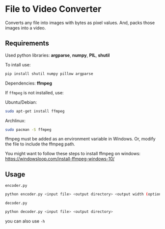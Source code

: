 # File to Video Converter

Converts any file into images with bytes as pixel values. And, packs those images into a video.

## Requirements
Used python libraries: 
**argparse**, **numpy**, **PIL**, **shutil**

To intall use:

```bash
pip install shutil numpy pillow argparse
```

Dependencies: **ffmpeg**

If `ffmpeg` is not installed, use:

Ubuntu/Debian:
```bash
sudo apt-get install ffmpeg
```

Archlinux:
```bash
sudo pacman -S ffmpeg
```

ffmpeg must be added as an environment variable in Windows.
Or, modify the file to include the ffmpeg path.

You might want to follow these steps to install ffmpeg on windows: https://windowsloop.com/install-ffmpeg-windows-10/


## Usage
`encoder.py`
```bash
python encoder.py <input file> <output directory> <output width (optional)> <output height (optional)> <frame rate(optional)>
```

`decoder.py`
```bash
python decoder.py <input file> <output directory>
```

you can also use `-h`
